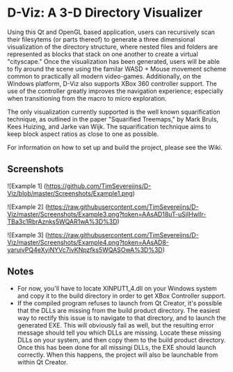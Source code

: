 # D-Viz: A 3-D Directory Visualizer

Using this Qt and OpenGL based application, users can recursively scan their filesytems (or parts thereof) to generate a three dimensional visualization of the directory structure, where nested files and folders are represented as blocks that stack on one another to create a virtual "cityscape." Once the visualization has been generated, users will be able to fly around the scene using the familar WASD + Mouse movement scheme common to practically all modern video-games. Additionally, on the Windows platform, D-Viz also supports XBox 360 controller support. The use of the controller greatly improves the navigation experience; especially when transitioning from the macro to micro exploration.

The only visualization currently supported is the well known squarification technique, as outlined in the paper "Squarified Treemaps," by Mark Bruls, Kees Huizing, and Jarke van Wijk. The squarification technique aims to keep block aspect ratios as close to one as possible.

For information on how to set up and build the project, please see the Wiki.

## Screenshots

![Example 1]
(https://github.com/TimSevereijns/D-Viz/blob/master/Screenshots/Example1.png)

![Example 2]
(https://raw.githubusercontent.com/TimSevereijns/D-Viz/master/Screenshots/Example3.png?token=AAsAD18uT-uSjIHwIlr-TBa3c1RbrAznks5WQAR1wA%3D%3D)

![Example 3]
(https://raw.githubusercontent.com/TimSevereijns/D-Viz/master/Screenshots/Example4.png?token=AAsAD8-yaruivPQ4eXyjNYVc7ivKNpzfks5WQASOwA%3D%3D)

## Notes

* For now, you'll have to locate XINPUT1_4.dll on your Windows system and copy it to the build directory in order to get XBox Controller support.
* If the compiled program refuses to launch from Qt Creator, it's possible that the DLLs are missing from the build product directory. The easiest way to rectify this issue is to navigate to that directory, and to launch the generated EXE. This will obviously fail as well, but the resulting error message should tell you which DLLs are missing. Locate these missing DLLs on your system, and then copy them to the build product directory. Once this has been done for all missingi DLLs, the EXE should launch correctly. When this happens, the project will also be launchable from within Qt Creator.
